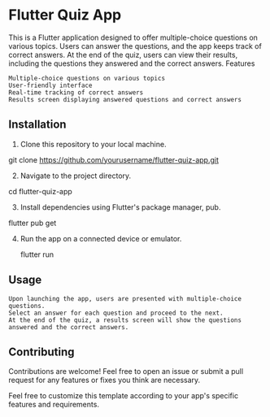# Flutter Quiz App

This is a Flutter application designed to offer multiple-choice questions on various topics. Users can answer the questions, and the app keeps track of correct answers. At the end of the quiz, users can view their results, including the questions they answered and the correct answers.
Features

    Multiple-choice questions on various topics
    User-friendly interface
    Real-time tracking of correct answers
    Results screen displaying answered questions and correct answers


## Installation

1. Clone this repository to your local machine.

git clone https://github.com/yourusername/flutter-quiz-app.git

2. Navigate to the project directory.

cd flutter-quiz-app

3. Install dependencies using Flutter's package manager, pub.

flutter pub get

4. Run the app on a connected device or emulator.

    flutter run

## Usage

    Upon launching the app, users are presented with multiple-choice questions.
    Select an answer for each question and proceed to the next.
    At the end of the quiz, a results screen will show the questions answered and the correct answers.

## Contributing

Contributions are welcome! Feel free to open an issue or submit a pull request for any features or fixes you think are necessary.

Feel free to customize this template according to your app's specific features and requirements.

